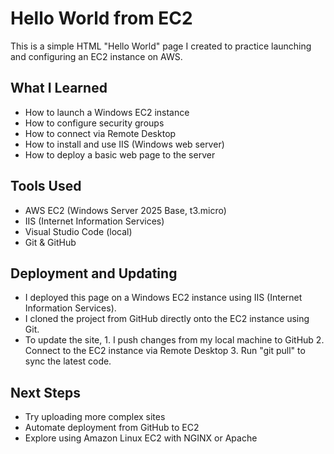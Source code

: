# Hello World from EC2

This is a simple HTML "Hello World" page I created to practice launching and configuring an EC2 instance on AWS.

## What I Learned

- How to launch a Windows EC2 instance
- How to configure security groups
- How to connect via Remote Desktop
- How to install and use IIS (Windows web server)
- How to deploy a basic web page to the server

## Tools Used

- AWS EC2 (Windows Server 2025 Base, t3.micro)
- IIS (Internet Information Services)
- Visual Studio Code (local)
- Git & GitHub


## Deployment and Updating

- I deployed this page on a Windows EC2 instance using IIS (Internet Information Services).
- I cloned the project from GitHub directly onto the EC2 instance using Git.
- To update the site, 
        1. I push changes from my local machine to GitHub
        2. Connect to the EC2 instance via Remote Desktop
        3. Run "git pull" to sync the latest code.


## Next Steps

- Try uploading more complex sites
- Automate deployment from GitHub to EC2
- Explore using Amazon Linux EC2 with NGINX or Apache
